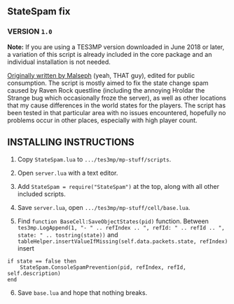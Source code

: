 ﻿## StateSpam fix
### VERSION `1.0`

**Note:** If you are using a TES3MP version downloaded in June 2018 or later, a variation of this script is already included in the core package and an individual installation is not needed.

[Originally written by Malseph](https://github.com/Malseph/Mal-s-Public-Server-Scripts-for-Tes3MP/blob/master/Console%20state%20spam%20prevention.lua) (yeah, THAT guy), edited for public consumption. The script is mostly aimed to fix the state change spam caused by Raven Rock questline (including the annoying Hroldar the Strange bug which occasionally froze the server), as well as other locations that my cause differences in the world states for the players. The script has been tested in that particular area with no issues encountered, hopefully no problems occur in other places, especially with high player count.

## INSTALLING INSTRUCTIONS

1) Copy `StateSpam.lua` to `.../tes3mp/mp-stuff/scripts`.

2) Open `server.lua` with a text editor.

3) Add `StateSpam = require("StateSpam")` at the top, along with all other included scripts.

4) Save `server.lua`, open `.../tes3mp/mp-stuff/cell/base.lua`.

5) Find `function BaseCell:SaveObjectStates(pid)` function. Between `tes3mp.LogAppend(1, "- " .. refIndex .. ", refId: " .. refId .. ", state: " .. tostring(state))` and `tableHelper.insertValueIfMissing(self.data.packets.state, refIndex)` insert
```
if state == false then
    StateSpam.ConsoleSpamPrevention(pid, refIndex, refId, self.description)
end
```

6) Save `base.lua` and hope that nothing breaks.